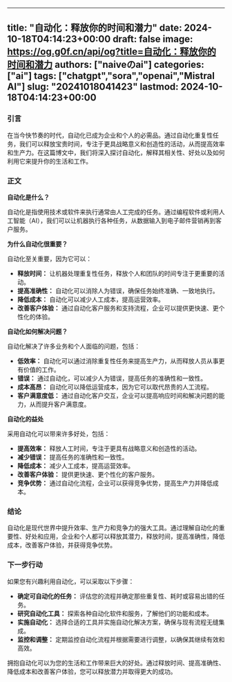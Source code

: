 
---
title: "自动化：释放你的时间和潜力"
date: 2024-10-18T04:14:23+00:00
draft: false
image: https://og.g0f.cn/api/og?title=自动化：释放你的时间和潜力
authors: ["naiveのai"]
categories: ["ai"]
tags: ["chatgpt","sora","openai","Mistral AI"]
slug: "20241018041423"
lastmod: 2024-10-18T04:14:23+00:00
---
### 引言

在当今快节奏的时代，自动化已成为企业和个人的必需品。通过自动化重复性任务，我们可以释放宝贵时间，专注于更具战略意义和创造性的活动，从而提高效率和生产力。在这篇博文中，我们将深入探讨自动化，解释其相关性、好处以及如何利用它来提升你的生活和工作。

### 正文

**自动化是什么？**

自动化是指使用技术或软件来执行通常由人工完成的任务。通过编程软件或利用人工智能（AI），我们可以让机器执行各种任务，从数据输入到电子邮件营销再到客户服务。

**为什么自动化很重要？**

自动化至关重要，因为它可以：

* **释放时间：** 让机器处理重复性任务，释放个人和团队的时间专注于更重要的活动。
* **提高准确性：** 自动化可以消除人为错误，确保任务始终准确、一致地执行。
* **降低成本：** 自动化可以减少人工成本，提高运营效率。
* **改善客户体验：** 通过自动化客户服务和支持流程，企业可以提供更快速、更个性化的体验。

**自动化如何解决问题？**

自动化解决了许多业务和个人面临的问题，包括：

* **低效率：** 自动化可以通过消除重复性任务来提高生产力，从而释放人员从事更有价值的工作。
* **错误：** 通过自动化，可以减少人为错误，提高任务的准确性和一致性。
* **成本高昂：** 自动化可以降低运营成本，因为它可以取代昂贵的人工流程。
* **客户满意度低：** 通过自动化客户交互，企业可以提高响应时间和解决问题的能力，从而提升客户满意度。

**自动化的益处**

采用自动化可以带来许多好处，包括：

* **提高效率：** 释放人工时间，专注于更具有战略意义和创造性的活动。
* **减少错误：** 提高任务的准确性和一致性。
* **降低成本：** 减少人工成本，提高运营效率。
* **改善客户体验：** 提供更快速、更个性化的客户服务。
* **竞争优势：** 通过自动化流程，企业可以获得竞争优势，提高生产力并降低成本。

### 结论

自动化是现代世界中提升效率、生产力和竞争力的强大工具。通过理解自动化的重要性、好处和应用，企业和个人都可以释放其潜力，释放时间，提高准确性，降低成本，改善客户体验，并获得竞争优势。

### 下一步行动

如果您有兴趣利用自动化，可以采取以下步骤：

* **确定可自动化的任务：** 评估您的流程并确定那些重复性、耗时或容易出错的任务。
* **研究自动化工具：** 探索各种自动化软件和服务，了解他们的功能和成本。
* **实施自动化：** 选择合适的工具并实施自动化解决方案，确保与现有流程无缝集成。
* **监控和调整：** 定期监控自动化流程并根据需要进行调整，以确保其继续有效和高效。

拥抱自动化可以为您的生活和工作带来巨大的好处。通过释放时间、提高准确性、降低成本和改善客户体验，您可以释放潜力并取得更大的成功。
